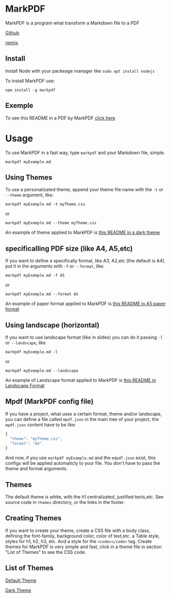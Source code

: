 # MarkPDF

MarkPDF is a program what transform a Markdown file to a PDF

[Github](https://github.com/edersonferreira/markpdf)

[npmjs](https://www.npmjs.com/package/markpdf)

## Install

Install Node with your packeage manager like `sudo apt install nodejs`

To install MarkPDF use:

`npm install -g markpdf`

## Exemple

To see this README in a PDF by MarkPDF [click here](https://github.com/edersonferreira/markpdf/blob/master/examples/README.pdf)

# Usage

To use MarkPDF in a fast way, type `markpdf` and your Markdown file, simple.

`markpdf myExemple.md`

## Using Themes

To use a personalizated theme, append your theme file name with the `-t` or `--theme` argument, like:

`markpdf myExemple.md -t myTheme.css`

or

`markpdf myExemple.md --theme myTheme.css`

An example of theme applied to MarkPDF is [this README in a dark theme](https://github.com/edersonferreira/markpdf/blob/master/examples/dark.pdf)

## specificalling PDF size (like A4, A5,etc)

If you want to define a specifically format, like A3, A2,etc (the default is A4), put it in the arguments with `-f` or `--format`, like:

`markpdf myExemple.md -f A5`

or

`markpdf myExemple.md --format A5`

An example of paper format applied to MarkPDF is [this README in A5 paper format](https://github.com/edersonferreira/markpdf/blob/master/examples/a5.pdf)

## Using landscape (horizontal)

If you want to use landscape format (like in slides) you can do it passing `-l` or `--landscape`, like

`markpdf myExemple.md -l`

or

`markpdf myExemple.md --landscape`

An example of Landscape format applied to MarkPDF is [this README in Landscape Format](https://github.com/edersonferreira/markpdf/blob/master/examples/landscape.pdf)

## Mpdf (MarkPDF config file)

If you have a project, what uses a certain format, theme and/or landscape, you can define a file called `mpdf.json` in the main tree of your project, the `mpdf.json` content have to be like:

```js
{
  "theme": "myTheme.css",
  "format": "A4"
}
```

And now, if you use `markpdf myExample.md` and the `mdpdf.json` exist, this configs will be applied automaticly to your file. You don't have to pass the theme and format arguments.

## Themes

The default theme is white, with the h1 centralizated, justified texts,etc. See source code in `themes` directory, or the links in the footer.

## Creating Themes

If you want to create your theme, create a CSS file with a body class, defining the font-family, background color, color of text,etc. a Table style, styles for h1, h2, h3, etc. And a style for the `<code></code>` tag. Create themes for MarkPDF is very simple and fast, click in a theme file in section "List of Themes" to see the CSS code.

## List of Themes

[Default Theme](themes/default.css)

[Dark Theme](themes/dark.css)
